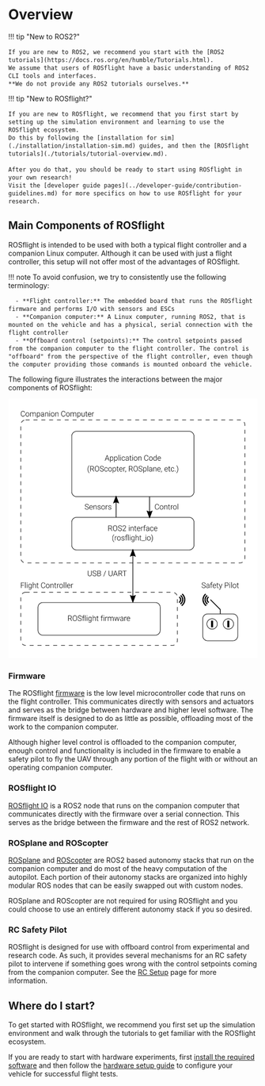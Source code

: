 # Overview

!!! tip "New to ROS2?"

    If you are new to ROS2, we recommend you start with the [ROS2 tutorials](https://docs.ros.org/en/humble/Tutorials.html).
    We assume that users of ROSflight have a basic understanding of ROS2 CLI tools and interfaces.
    **We do not provide any ROS2 tutorials ourselves.**

!!! tip "New to ROSflight?"

    If you are new to ROSflight, we recommend that you first start by setting up the simulation environment and learning to use the ROSflight ecosystem.
    Do this by following the [installation for sim](./installation/installation-sim.md) guides, and then the [ROSflight tutorials](./tutorials/tutorial-overview.md).

    After you do that, you should be ready to start using ROSflight in your own research!
    Visit the [developer guide pages](../developer-guide/contribution-guidelines.md) for more specifics on how to use ROSflight for your research.

## Main Components of ROSflight

ROSflight is intended to be used with both a typical flight controller and a companion Linux computer.
Although it can be used with just a flight controller, this setup will not offer most of the advantages of ROSflight.

!!! note
    To avoid confusion, we try to consistently use the following terminology:

      - **Flight controller:** The embedded board that runs the ROSflight firmware and performs I/O with sensors and ESCs
      - **Companion computer:** A Linux computer, running ROS2, that is mounted on the vehicle and has a physical, serial connection with the flight controller
      - **Offboard control (setpoints):** The control setpoints passed from the companion computer to the flight controller. The control is "offboard" from the perspective of the flight controller, even though the computer providing those commands is mounted onboard the vehicle.

The following figure illustrates the interactions between the major components of ROSflight:

![System Components](images/components.svg)

### Firmware

The ROSflight [firmware](https://github.com/rosflight/rosflight_firmware) is the low level microcontroller code that runs on the flight controller. This communicates directly with sensors and actuators and serves as the bridge between hardware and higher level software.
The firmware itself is designed to do as little as possible, offloading most of the work to the companion computer.

Although higher level control is offloaded to the companion computer, enough control and functionality is included in the firmware to enable a safety pilot to fly the UAV through any portion of the flight with or without an operating companion computer.

### ROSflight IO

[ROSflight IO](https://github.com/rosflight/rosflight_ros_pkgs) is a ROS2 node that runs on the companion computer that communicates directly with the firmware over a serial connection. This serves as the bridge between the firmware and the rest of ROS2 network.

### ROSplane and ROScopter

[ROSplane](https://github.com/rosflight/rosplane) and [ROScopter](https://github.com/rosflight/roscopter) are ROS2 based autonomy stacks that run on the companion computer and do most of the heavy computation of the autopilot. Each portion of their autonomy stacks are organized into highly modular ROS nodes that can be easily swapped out with custom nodes.

ROSplane and ROScopter are not required for using ROSflight and you could choose to use an entirely different autonomy stack if you so desired.

### RC Safety Pilot

ROSflight is designed for use with offboard control from experimental and research code.
As such, it provides several mechanisms for an RC safety pilot to intervene if something goes wrong with the control setpoints coming from the companion computer.
See the [RC Setup](./concepts/rc-configuration.md) page for more information.

## Where do I start?

To get started with ROSflight, we recommend you first set up the simulation environment and walk through the tutorials to get familiar with the ROSflight ecosystem.

If you are ready to start with hardware experiments, first [install the required software](./installation/installation-hardware.md) and then follow the [hardware setup guide](./concepts/getting-started.md) to configure your vehicle for successful flight tests.
